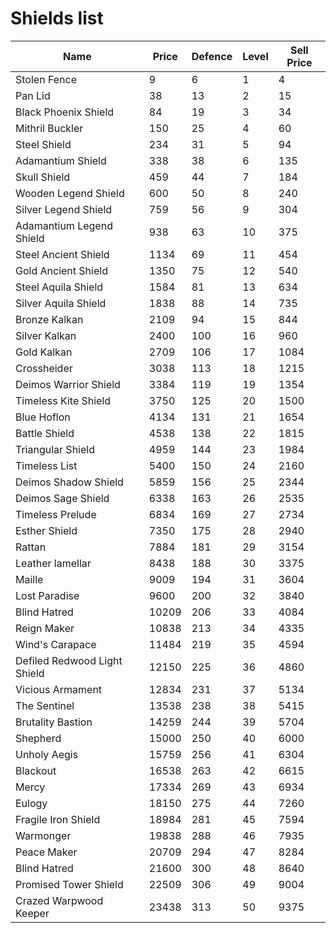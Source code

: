 # Shields list

| Name                         | Price | Defence | Level | Sell Price |
| ---------------------------- | ----- | ------- | ----- | ---------- |
| Stolen Fence                 | 9     | 6       | 1     | 4          |
| Pan Lid                      | 38    | 13      | 2     | 15         |
| Black Phoenix Shield         | 84    | 19      | 3     | 34         |
| Mithril Buckler              | 150   | 25      | 4     | 60         |
| Steel Shield                 | 234   | 31      | 5     | 94         |
| Adamantium Shield            | 338   | 38      | 6     | 135        |
| Skull Shield                 | 459   | 44      | 7     | 184        |
| Wooden Legend Shield         | 600   | 50      | 8     | 240        |
| Silver Legend Shield         | 759   | 56      | 9     | 304        |
| Adamantium Legend Shield     | 938   | 63      | 10    | 375        |
| Steel Ancient Shield         | 1134  | 69      | 11    | 454        |
| Gold Ancient Shield          | 1350  | 75      | 12    | 540        |
| Steel Aquila Shield          | 1584  | 81      | 13    | 634        |
| Silver Aquila Shield         | 1838  | 88      | 14    | 735        |
| Bronze Kalkan                | 2109  | 94      | 15    | 844        |
| Silver Kalkan                | 2400  | 100     | 16    | 960        |
| Gold Kalkan                  | 2709  | 106     | 17    | 1084       |
| Crossheider                  | 3038  | 113     | 18    | 1215       |
| Deimos Warrior Shield        | 3384  | 119     | 19    | 1354       |
| Timeless Kite Shield         | 3750  | 125     | 20    | 1500       |
| Blue Hoflon                  | 4134  | 131     | 21    | 1654       |
| Battle Shield                | 4538  | 138     | 22    | 1815       |
| Triangular Shield            | 4959  | 144     | 23    | 1984       |
| Timeless List                | 5400  | 150     | 24    | 2160       |
| Deimos Shadow Shield         | 5859  | 156     | 25    | 2344       |
| Deimos Sage Shield           | 6338  | 163     | 26    | 2535       |
| Timeless Prelude             | 6834  | 169     | 27    | 2734       |
| Esther Shield                | 7350  | 175     | 28    | 2940       |
| Rattan                       | 7884  | 181     | 29    | 3154       |
| Leather lamellar             | 8438  | 188     | 30    | 3375       |
| Maille                       | 9009  | 194     | 31    | 3604       |
| Lost Paradise                | 9600  | 200     | 32    | 3840       |
| Blind Hatred                 | 10209 | 206     | 33    | 4084       |
| Reign Maker                  | 10838 | 213     | 34    | 4335       |
| Wind's Carapace              | 11484 | 219     | 35    | 4594       |
| Defiled Redwood Light Shield | 12150 | 225     | 36    | 4860       |
| Vicious Armament             | 12834 | 231     | 37    | 5134       |
| The Sentinel                 | 13538 | 238     | 38    | 5415       |
| Brutality Bastion            | 14259 | 244     | 39    | 5704       |
| Shepherd                     | 15000 | 250     | 40    | 6000       |
| Unholy Aegis                 | 15759 | 256     | 41    | 6304       |
| Blackout                     | 16538 | 263     | 42    | 6615       |
| Mercy                        | 17334 | 269     | 43    | 6934       |
| Eulogy                       | 18150 | 275     | 44    | 7260       |
| Fragile Iron Shield          | 18984 | 281     | 45    | 7594       |
| Warmonger                    | 19838 | 288     | 46    | 7935       |
| Peace Maker                  | 20709 | 294     | 47    | 8284       |
| Blind Hatred                 | 21600 | 300     | 48    | 8640       |
| Promised Tower Shield        | 22509 | 306     | 49    | 9004       |
| Crazed Warpwood Keeper       | 23438 | 313     | 50    | 9375       |
